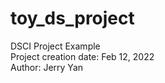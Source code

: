 # toy_ds_project
DSCI Project Example <br />
Project creation date: Feb 12, 2022 <br />
Author: Jerry Yan <br />
